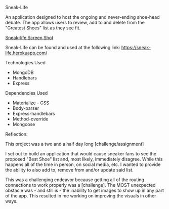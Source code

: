 Sneak-Life

An application designed to host the ongoing and never-ending shoe-head debate. The app allows users to review, add to and delete from the "Greatest Shoes" list as they see fit.

[Sneak-life Screen Shot](SneakSS.png)


Sneak-Life can be found and used at the following link: 
https://sneak-life.herokuapp.com/

Technologies Used
- MongoDB
- Handlebars
- Express

Dependencies Used
- Materialize - CSS
- Body-parser
- Express-handlebars
- Method-override
- Mongoose

Reflection:

This project was a two and a half day long [challenge/assignment]

I set out to build an application that would cause sneaker fans to see the proposed "Best Shoe" list and, most likely, immediately disagree. While this happens all of the time in person, on social media, etc. I wanted to provide the ability to also add to, remove from and/or update said list.

This was a challenging endeavor because getting all of the routing connections to work properly was a [challenge]. The MOST unexpected obstacle was - and still is - the inability to get images to show up in any part of the app. This resulted in me working on improving the visuals in other ways.

